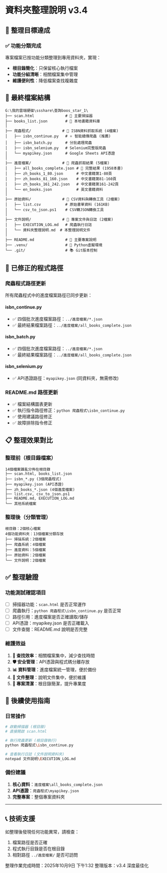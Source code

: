 # 資料夾整理說明 v3.4

## 🎯 整理目標達成

### ✅ 功能分類完成
專案檔案已按功能分類整理到專用資料夾，實現：
- **根目錄簡化**：只保留核心執行檔案
- **功能分組清晰**：相關檔案集中管理  
- **維護便利性**：降低檔案查找複雜度

## 📁 最終檔案結構

```
G:\我的雲端硬碟\ssshare\查詢boos_star_1\
├── scan.html              # 🌟 主要掃描器
├── books_list.json        # 🌟 本地書籍資料庫
│
├── 爬蟲程式/              # 📁 ISBN資料抓取系統 (4檔案)
│   ├── isbn_continue.py   # ⭐ 智能續傳爬蟲 (推薦)
│   ├── isbn_batch.py      # 分批處理爬蟲
│   ├── isbn_selenium.py   # Selenium完整版爬蟲
│   └── myapikey.json      # Google Sheets API憑證
│
├── 進度檔案/              # 📁 爬蟲抓取結果 (5檔案)
│   ├── all_books_complete.json # 🌟 完整結果 (1958本書)
│   ├── zh_books_1_80.json      # 中文書籍第1-80頁
│   ├── zh_books_81_160.json    # 中文書籍第81-160頁
│   ├── zh_books_161_242.json   # 中文書籍第161-242頁
│   └── en_books.json           # 英文書籍資料
│
├── 原始資料/              # 📁 CSV資料與轉換工具 (2檔案)
│   ├── list.csv           # 原始書單資料 (161KB)
│   └── csv_to_json.ps1    # CSV轉JSON轉換工具
│
├── 文件說明/              # 📁 專案文件與日誌 (2檔案)
│   ├── EXECUTION_LOG.md   # 爬蟲執行日誌
│   └── 資料夾整理說明.md  # 本整理說明文件
│
├── README.md              # 📝 主要專案說明
├── .venv/                 # 🐍 Python虛擬環境
└── .git/                  # 📚 Git版本控制
```

## 🔧 已修正的程式路徑

### 爬蟲程式路徑更新
所有爬蟲程式中的進度檔案路徑已同步更新：

#### isbn_continue.py 
- ✅ 四個批次進度檔案路徑：`../進度檔案/*.json`
- ✅ 最終結果檔案路徑：`../進度檔案/all_books_complete.json`

#### isbn_batch.py
- ✅ 四個批次進度檔案路徑：`../進度檔案/*.json`  
- ✅ 最終結果檔案路徑：`../進度檔案/all_books_complete.json`

#### isbn_selenium.py
- ✅ API憑證路徑：`myapikey.json` (同資料夾，無需修改)

### README.md 路徑更新
- ✅ 檔案結構圖表更新
- ✅ 執行指令路徑修正：`python 爬蟲程式\isbn_continue.py`
- ✅ 使用建議路徑修正
- ✅ 故障排除指令修正

## 📋 整理效果對比

### 整理前（根目錄檔案）
```
14個檔案雜亂分佈在根目錄
├── scan.html, books_list.json
├── isbn_*.py (3個爬蟲程式)
├── myapikey.json (API憑證)
├── zh_books_*.json (4個進度檔案)  
├── list.csv, csv_to_json.ps1
├── README.md, EXECUTION_LOG.md
└── 其他系統檔案
```

### 整理後（分類管理）
```
根目錄：2個核心檔案
4個功能資料夾：13個檔案分類存放
├── 掃描系統：2個檔案
├── 爬蟲系統：4個檔案
├── 進度資料：5個檔案
├── 原始資料：2個檔案
└── 文件說明：2個檔案
```

## ✅ 整理驗證

### 功能測試確認項目
- [ ] 掃描器功能：`scan.html` 是否正常運作
- [ ] 爬蟲執行：`python 爬蟲程式\isbn_continue.py` 是否正常
- [ ] 路徑引用：進度檔案是否正確讀取/儲存
- [ ] API憑證：myapikey.json 是否正確載入
- [ ] 文件查閱：README.md 說明是否完整

### 維護效益
1. **🎯 查找效率**：相關檔案集中，減少查找時間
2. **🛡️ 安全管理**：API憑證與程式碼分離存放
3. **📊 資料管理**：進度檔案統一管理，便於備份
4. **📝 文件整理**：說明文件集中，便於維護
5. **🧹 專案清潔**：根目錄簡潔，提升專業度

## 🚀 後續使用指南

### 日常操作
```bash
# 啟動掃描器 (根目錄)
# 直接開啟 scan.html

# 執行爬蟲更新 (根目錄執行)
python 爬蟲程式\isbn_continue.py

# 查看執行日誌 (文件說明資料夾)
notepad 文件說明\EXECUTION_LOG.md
```

### 備份建議
1. **核心資料**：`進度檔案\all_books_complete.json`
2. **API憑證**：`爬蟲程式\myapikey.json`
3. **完整專案**：整個專案資料夾

---

## 📞 技術支援

如整理後發現任何功能異常，請檢查：
1. 檔案路徑是否正確
2. 程式執行目錄是否在根目錄
3. 相對路徑 `../進度檔案/` 是否可訪問

整理作業完成時間：2025年10月9日 下午1:32
整理版本：v3.4 深度最佳化